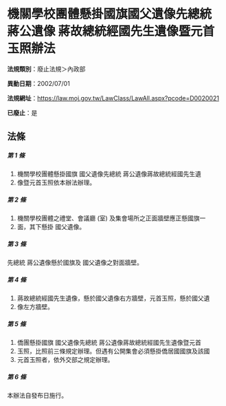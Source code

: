 # 機關學校團體懸掛國旗國父遺像先總統  蔣公遺像  蔣故總統經國先生遺像暨元首玉照辦法

**法規類別**：廢止法規＞內政部

**異動日期**：2002/07/01  

**法規網址**：https://law.moj.gov.tw/LawClass/LawAll.aspx?pcode=D0020021

**已廢止**：是



## 法條
##### 第 1 條
1. 機關學校團體懸掛國旗  國父遺像先總統  蔣公遺像蔣故總統經國先生遺
1. 像暨元首玉照依本辦法辦理。

##### 第 2 條
1. 機關學校團體之禮堂、會議廳 (室) 及集會場所之正面牆壁應正懸國旗一
1. 面，其下懸掛  國父遺像。

##### 第 3 條
先總統  蔣公遺像懸於國旗及  國父遺像之對面牆壁。

##### 第 4 條
1. 蔣故總統經國先生遺像，懸於國父遺像右方牆壁，元首玉照，懸於國父遺
1. 像左方牆壁。

##### 第 5 條
1. 僑團懸掛國旗  國父遺像先總統  蔣公遺像蔣故總統經國先生遺像暨元首
1. 玉照，比照前三條規定辦理。但遇有公開集會必須懸掛僑居國國旗及該國
1. 元首玉照者，依外交部之規定辦理。

##### 第 6 條
本辦法自發布日施行。


